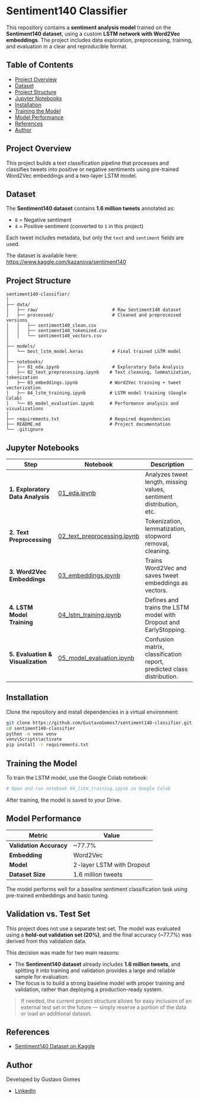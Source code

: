 # Sentiment140 Classifier

This repository contains a **sentiment analysis model** trained on the **Sentiment140 dataset**, using a custom **LSTM network with Word2Vec embeddings**. The project includes data exploration, preprocessing, training, and evaluation in a clear and reproducible format.

## Table of Contents

- [Project Overview](#project-overview)
- [Dataset](#dataset)
- [Project Structure](#project-structure)
- [Jupyter Notebooks](#jupyter-notebooks)
- [Installation](#installation)
- [Training the Model](#training-the-model)
- [Model Performance](#model-performance)
- [References](#references)
- [Author](#author)

## Project Overview

This project builds a text classification pipeline that processes and classifies tweets into positive or negative sentiments using pre-trained Word2Vec embeddings and a two-layer LSTM model.

## Dataset

The **Sentiment140 dataset** contains **1.6 million tweets** annotated as:

- `0` = Negative sentiment
- `4` = Positive sentiment (converted to `1` in this project)

Each tweet includes metadata, but only the `text` and `sentiment` fields are used.

The dataset is available here: https://www.kaggle.com/kazanova/sentiment140

## Project Structure

```
sentiment140-classifier/
│
├── data/
│   ├── raw/                            # Raw Sentiment140 dataset
│   ├── processed/                      # Cleaned and preprocessed versions
│   │   ├── sentiment140_clean.csv
│   │   ├── sentiment140_tokenized.csv
│   │   └── sentiment140_vectors.csv
│
├── models/
│   └── best_lstm_model.keras           # Final trained LSTM model
│
├── notebooks/
│   ├── 01_eda.ipynb                    # Exploratory Data Analysis
│   ├── 02_text_preprocessing.ipynb    # Text cleaning, lemmatization, tokenization
│   ├── 03_embeddings.ipynb            # Word2Vec training + tweet vectorization
│   ├── 04_lstm_training.ipynb         # LSTM model training (Google Colab)
│   └── 05_model_evaluation.ipynb      # Performance analysis and visualizations
│
├── requirements.txt                   # Required dependencies
├── README.md                          # Project documentation
└── .gitignore
```

## Jupyter Notebooks

| Step                             | Notebook                                                    | Description                                                                 |
| -------------------------------- | ----------------------------------------------------------- | --------------------------------------------------------------------------- |
| **1. Exploratory Data Analysis** | [01_eda.ipynb](notebooks/01_eda.ipynb)                      | Analyzes tweet length, missing values, sentiment distribution, etc.         |
| **2. Text Preprocessing**        | [02_text_preprocessing.ipynb](notebooks/02_text_preprocessing.ipynb) | Tokenization, lemmatization, stopword removal, cleaning.                    |
| **3. Word2Vec Embeddings**       | [03_embeddings.ipynb](notebooks/03_embeddings.ipynb)        | Trains Word2Vec and saves tweet embeddings as vectors.                      |
| **4. LSTM Model Training**       | [04_lstm_training.ipynb](notebooks/04_lstm_training.ipynb)  | Defines and trains the LSTM model with Dropout and EarlyStopping.           |
| **5. Evaluation & Visualization**| [05_model_evaluation.ipynb](notebooks/05_model_evaluation.ipynb) | Confusion matrix, classification report, predicted class distribution.      |

## Installation

Clone the repository and install dependencies in a virtual environment:

```bash
git clone https://github.com/GustavoGomes7/sentiment140-classifier.git
cd sentiment140-classifier
python -m venv venv
venv\Scripts\activate
pip install -r requirements.txt
```

## Training the Model

To train the LSTM model, use the Google Colab notebook:

```python
# Open and run notebook 04_lstm_training.ipynb in Google Colab
```

After training, the model is saved to your Drive.

## Model Performance

| Metric               | Value                        |
|----------------------|------------------------------|
| **Validation Accuracy** | ~77.7%                    |
| **Embedding**           | Word2Vec                  |
| **Model**               | 2-layer LSTM with Dropout |
| **Dataset Size**        | 1.6 million tweets        |

The model performs well for a baseline sentiment classification task using pre-trained embeddings and basic tuning.

## Validation vs. Test Set

This project does not use a separate test set. The model was evaluated using a **hold-out validation set (20%)**, and the final accuracy (~77.7%) was derived from this validation data.

This decision was made for two main reasons:

- The **Sentiment140 dataset** already includes **1.6 million tweets**, and splitting it into training and validation provides a large and reliable sample for evaluation.
- The focus is to build a strong baseline model with proper training and validation, rather than deploying a production-ready system.

> If needed, the current project structure allows for easy inclusion of an external test set in the future — simply reserve a portion of the data or load an additional dataset.

## References

- [Sentiment140 Dataset on Kaggle](https://www.kaggle.com/kazanova/sentiment140)

## Author

Developed by Gustavo Gomes

- [LinkedIn](https://www.linkedin.com/in/gustavo-gomes-581975333/)

